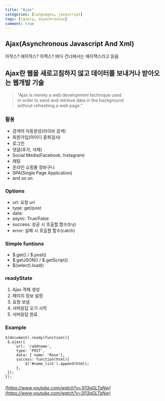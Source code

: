 ```yaml
---
title: "Ajax"
categories: [languages, javascript]
tags: [jquery, asynchronous]
comment: true
---
```


## Ajax(Asynchronous Javascript And Xml)

아작스? 애이작스? 아잭스? 바다 건너에서는 애이잭스라고 읽음

## Ajax란 웹을 새로고침하지 않고 데이터를 보내거나 받아오는 웹개발 기술

> "Ajax is merely a web development technique used  
> in order to send and retrieve data in the background  
> without refreshing a web page."


### 활용

- 검색어 자동원성(라이브 검색)
- 회원가입(아이디 중복검사)
- 로그인
- 댓글(추가, 삭제)
- Social Media(Facebook, Instagram)
- 채팅
- 온라인 쇼핑몰 장바구니
- SPA(Single Page Application)
- and so on

### Options

- url: 요청 url
- type: get/post
- data:
- async: True/False
- success: 성공 시 호출할 함수(try)
- error: 실패 시 호출할 함수(catch)

### Simple funtions

- $.get() / $.post()
- $.getJSON() / $.getScript()
- $(select).load()

### readyState

1. Ajax 객체 생성
2. 페이지 정보 설정
3. 요청 보냄
4. 서버응답 오기 시작
5. 서버응답 완료

### Example

<pre><code class="language-js">$(document).ready(function(){
 $.ajax({
     url: '/addname',
     type: 'POST',
     data: { name: 'Rose'},
     success: function(html){
         $('#name_list').append(html);
     },
 });
});
</code></pre>

###### [https://www.youtube.com/watch?v=3l13qGLTgNw](https://www.youtube.com/watch?v=3l13qGLTgNw)
